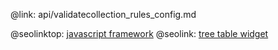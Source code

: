 @link: api/validatecollection_rules_config.md

@seolinktop: [javascript framework](https://webix.com)
@seolink: [tree table widget](https://webix.com/widget/treetable/)